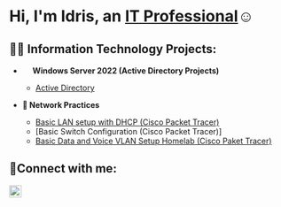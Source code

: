 <h1>Hi, I'm Idris, an <a href="https://linkedin.com/in/idris-adibelli">IT Professional</a>☺</h1>

<h2>👨‍💻 Information Technology Projects:</h2>

- <b> <img src="https://github.com/user-attachments/assets/b04b4f08-0a49-4dae-958f-0d7bf78332b7" height="15" width="15"/> Windows Server 2022 (Active Directory Projects)</b>

   - [Active Directory](https://github.com/idris-adbl/Active-Directory-Projects)

- <b>:signal_strength: Network Practices</b>

  - [Basic LAN setup with DHCP (Cisco Packet Tracer)](https://github.com/idris-adbl/Basic-LAN-setup-with-DHCP-packet-tracer-/blob/main/README.md)
  - [Basic Switch Configuration (Cisco Packet Tracer)]
  - [Basic Data and Voice VLAN Setup Homelab (Cisco Paket Tracer)](https://github.com/idris-adbl/Basic-Data-and-Voice-VLAN-Setup-Homelab/tree/main)


<h2>🤳Connect with me:</h2>

[<img align="left" alt="Idris | LinkedIn" width="22px" src="https://cdn.jsdelivr.net/npm/simple-icons@v3/icons/linkedin.svg" />][linkedin]



[linkedin]: https://linkedin.com/in/idris-adibelli



